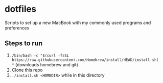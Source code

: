 # dotfiles
Scripts to set up a new MacBook with my commonly used programs and preferences

## Steps to run
1. `/bin/bash -c "$(curl -fsSL https://raw.githubusercontent.com/Homebrew/install/HEAD/install.sh)"` (downloads homebrew and git)
2. Clone this repo
3. `./install.sh <HOMEDIR>` while in this directory
